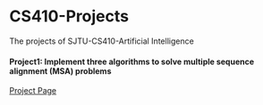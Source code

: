 # CS410-Projects

The projects of SJTU-CS410-Artificial Intelligence

#### Project1: Implement three algorithms to solve multiple sequence alignment (MSA) problems

[Project Page](https://github.com/Iridoudou/CS410-Projects/tree/main/project1)
